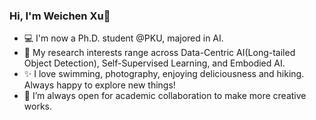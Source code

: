### Hi, I'm Weichen Xu👋

- 💻 I'm now a Ph.D. student @PKU, majored in AI.
- 🌱 My research interests range across Data-Centric AI(Long-tailed Object Detection), Self-Supervised Learning, and Embodied AI.
- ✨ I love swimming, photography, enjoying deliciousness and hiking. Always happy to explore new things!
- 👯 I’m always open for academic collaboration to make more creative works.

